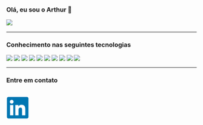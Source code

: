 ### Olá, eu sou o Arthur 👋

<div>
  <img height="180em" src="https://github-readme-stats-sigma-five.vercel.app/api/top-langs/?username=ArthurMends777&layout=compact&langs_count=20&theme=dark" />
</div>
<hr>
  <h3>
    Conhecimento nas seguintes tecnologias  
  </h3> 
    
<div style="display: inline_block">
  <img src="https://img.shields.io/badge/HTML5-E34F26?style=for-the-badge&logo=html5&logoColor=white" />
  <img src="https://img.shields.io/badge/CSS3-1572B6?style=for-the-badge&logo=css3&logoColor=white" />
  <img src="https://img.shields.io/badge/JavaScript-323330?style=for-the-badge&logo=javascript&logoColor=F7DF1E" />
 <!-- <img src="https://img.shields.io/badge/TypeScript-007ACC?style=for-the-badge&logo=typescript&logoColor=white" />-->
  <img src="https://img.shields.io/badge/React-20232A?style=for-the-badge&logo=react&logoColor=61DAFB" />
  <img src="https://img.shields.io/badge/React_Native-20232A?style=for-the-badge&logo=react&logoColor=61DAFB" />
  <img src="https://img.shields.io/badge/PHP-777BB4?style=for-the-badge&logo=php&logoColor=white" />
  <img src="https://img.shields.io/badge/Laravel-FF2D20?style=for-the-badge&logo=laravel&logoColor=white" />
  <img src="https://img.shields.io/badge/Node.js-339933?style=for-the-badge&logo=nodedotjs&logoColor=white" />
  <img src="https://img.shields.io/badge/MySQL-005C84?style=for-the-badge&logo=mysql&logoColor=white" />
  <img src="https://img.shields.io/badge/PostgreSQL-316192?style=for-the-badge&logo=postgresql&logoColor=white" />
</div>
  
<hr>
  <h3>
    Entre em contato 
  </h3> 
  <br>
  <a href="https://www.linkedin.com/in/arthur-mendon%C3%A7a-265171273" target="_blank"><img src="https://github.com/devicons/devicon/blob/master/icons/linkedin/linkedin-original.svg" height="60" width="60"></img></a>
